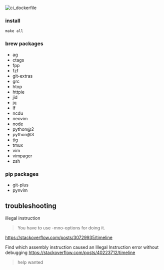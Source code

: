 ![ci_dockerfile](https://github.com/fast-ide/bootstrap/workflows/ci_dockerfile/badge.svg?branch=master)

### install
```
make all
```

### brew packages

- ag
- ctags
- fpp
- fzf
- git-extras
- grc
- htop
- httpie
- jid
- jq
- lf
- ncdu
- neovim
- node
- python@2
- python@3
- tig
- tmux
- vim
- vimpager
- zsh

### pip packages

- git-plus
- pynvim


## troubleshooting

illegal instruction
> You have to use -mno-options for doing it.

https://stackoverflow.com/posts/30729935/timeline

Find which assembly instruction caused an Illegal Instruction error without debugging
https://stackoverflow.com/posts/40223712/timeline

> help wanted
